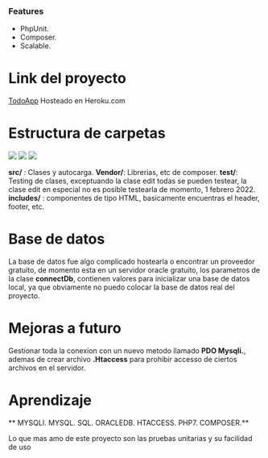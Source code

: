 ### Features

- PhpUnit.
- Composer.
- Scalable.

# Link del proyecto 
[TodoApp](https://phplisttodo.herokuapp.com/index.php "TodoApp")
Hosteado en Heroku.com 
# Estructura de carpetas

![](https://img.shields.io/badge/PHP-777BB4?style=for-the-badge&logo=php&logoColor=white) ![](https://img.shields.io/badge/Composer-885630?style=for-the-badge&logo=Composer&logoColor=white) ![](https://img.shields.io/badge/HTML5-E34F26?style=for-the-badge&logo=html5&logoColor=white)

**src/** : Clases y autocarga.
**Vendor/**: Librerias, etc de composer.
**test/**: Testing de clases, exceptuando la clase edit todas se pueden testear, la clase edit en especial no es posible testearla de momento, 1 febrero 2022.
**includes/** : componentes de tipo HTML, basicamente encuentras el header, footer, etc.

# Base de datos

La base de datos fue algo complicado hostearla o encontrar un proveedor gratuito,
de momento esta en un servidor oracle gratuito, los parametros de la clase **connectDb**, contienen valores para inicializar una base de datos local, ya que obviamente no puedo colocar la base de datos real del proyecto.

# Mejoras a futuro 

Gestionar toda la conexion con un nuevo metodo llamado **PDO Mysqli.**, ademas de crear archivo **.Htaccess** para prohibir accesso de ciertos archivos en el servidor.

# Aprendizaje 
**
MYSQLI.
MYSQL.
SQL.
ORACLEDB.
HTACCESS.
PHP7.
COMPOSER.**

Lo que mas amo de este proyecto son las pruebas unitarias y su facilidad de uso

